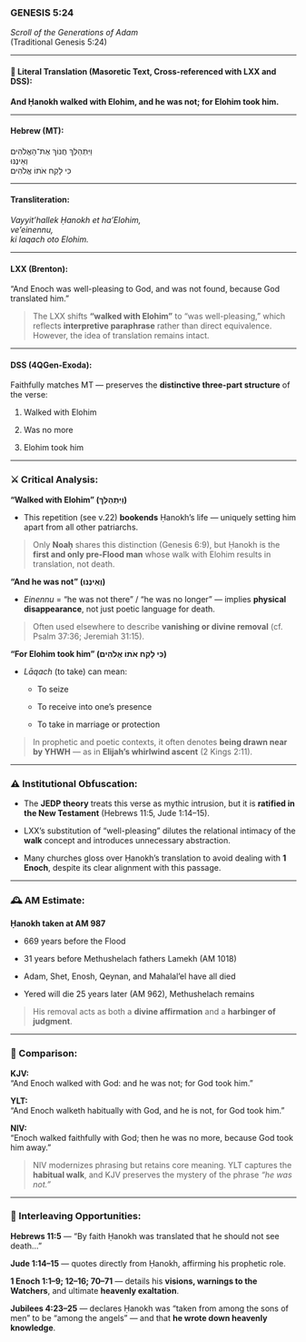 ### **GENESIS 5:24**

_Scroll of the Generations of Adam_  
(Traditional Genesis 5:24)

---

#### 📜 Literal Translation (Masoretic Text, Cross-referenced with LXX and DSS):

**And Ḥanokh walked with Elohim, and he was not; for Elohim took him.**

---

#### Hebrew (MT):

וַיִּתְהַלֵּךְ חֲנוֹךְ אֶת־הָאֱלֹהִים  
וְאֵינֶנּוּ  
כִּי לָקַח אֹתוֹ אֱלֹהִים

---

#### Transliteration:

_Vayyit’hallek Ḥanokh et ha’Elohim,  
ve’einennu,  
ki laqach oto Elohim._

---

#### LXX (Brenton):

“And Enoch was well-pleasing to God, and was not found, because God translated him.”

> The LXX shifts **“walked with Elohim”** to “was well-pleasing,” which reflects **interpretive paraphrase** rather than direct equivalence. However, the idea of translation remains intact.

---

#### DSS (4QGen-Exoda):

Faithfully matches MT — preserves the **distinctive three-part structure** of the verse:

1. Walked with Elohim
    
2. Was no more
    
3. Elohim took him
    

---

### ⚔️ Critical Analysis:

**“Walked with Elohim” (וַיִּתְהַלֵּךְ)**

- This repetition (see v.22) **bookends** Ḥanokh’s life — uniquely setting him apart from all other patriarchs.
    

> Only **Noaḥ** shares this distinction (Genesis 6:9), but Ḥanokh is the **first and only pre-Flood man** whose walk with Elohim results in translation, not death.

**“And he was not” (וְאֵינֶנּוּ)**

- _Einennu_ = “he was not there” / “he was no longer” — implies **physical disappearance**, not just poetic language for death.
    

> Often used elsewhere to describe **vanishing or divine removal** (cf. Psalm 37:36; Jeremiah 31:15).

**“For Elohim took him” (כִּי לָקַח אֹתוֹ אֱלֹהִים)**

- _Lāqach_ (to take) can mean:
    
    - To seize
        
    - To receive into one’s presence
        
    - To take in marriage or protection
        

> In prophetic and poetic contexts, it often denotes **being drawn near by YHWH** — as in **Elijah’s whirlwind ascent** (2 Kings 2:11).

---

### ⚠️ Institutional Obfuscation:

- The **JEDP theory** treats this verse as mythic intrusion, but it is **ratified in the New Testament** (Hebrews 11:5, Jude 1:14–15).
    
- LXX’s substitution of “well-pleasing” dilutes the relational intimacy of the **walk** concept and introduces unnecessary abstraction.
    
- Many churches gloss over Ḥanokh’s translation to avoid dealing with **1 Enoch**, despite its clear alignment with this passage.
    

---

### 🕰️ AM Estimate:

**Ḥanokh taken at AM 987**

- 669 years before the Flood
    
- 31 years before Methushelach fathers Lamekh (AM 1018)
    
- Adam, Shet, Enosh, Qeynan, and Mahalal’el have all died
    
- Yered will die 25 years later (AM 962), Methushelach remains
    

> His removal acts as both a **divine affirmation** and a **harbinger of judgment**.

---

### 📖 Comparison:

**KJV:**  
“And Enoch walked with God: and he was not; for God took him.”

**YLT:**  
“And Enoch walketh habitually with God, and he is not, for God took him.”

**NIV:**  
“Enoch walked faithfully with God; then he was no more, because God took him away.”

> NIV modernizes phrasing but retains core meaning. YLT captures the **habitual walk**, and KJV preserves the mystery of the phrase _“he was not.”_

---

### 🔗 Interleaving Opportunities:

**Hebrews 11:5** — “By faith Ḥanokh was translated that he should not see death…”

**Jude 1:14–15** — quotes directly from Ḥanokh, affirming his prophetic role.

**1 Enoch 1:1–9; 12–16; 70–71** — details his **visions, warnings to the Watchers**, and ultimate **heavenly exaltation**.

**Jubilees 4:23–25** — declares Ḥanokh was “taken from among the sons of men” to be “among the angels” — and that **he wrote down heavenly knowledge**.